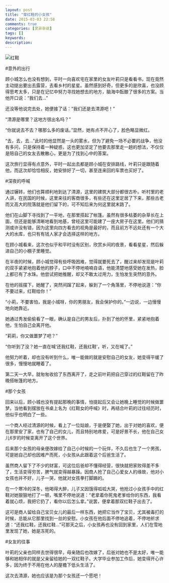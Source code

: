 ```yaml
---
layout: post
title: "穿红鞋的小女孩"
date: 2015-03-03 22:58
comments: true
categories: [灵异杂说]
tags: []
keywords: 
description: 
---
```

![红鞋](http://imgx.xiawu.com/xzimg/i4/i2/T1ellDFrXlXXXXXXXX_!!0-item_pic.jpg)

#意外的出行

顾小城怎么也没有想到，平时一向喜欢宅在家里的女友叶莉只是看看书，现在竟然主动提出要出去露营，去看乡村的星星。虽然感到好奇，但更多的是欣喜，也没顾得思考太多，只是在记忆中努力寻找她想去的地方，脑海中酝酿了很多的方案。当他开口说：“我们去...”

<!--more-->
还没等他说完去处，她便接了话：“我们还是去清源吧！”

“清源是哪里？这地方很出名吗？”

“你就说去不去？哪那么多的废话。”显然，她有点不开心了，脸色略显微红。

“去，去，去...”此时的他显然是一头的雾水，但为了避免一场不必要的战争，他没有多问，只是保持着一种疑惑，这也更加坚定了他要去那里走一趟的想法，不仅仅是陪自己的女友去散散心，更是为了找到心中的答案。

这次旅行显得有点意外，平时一起出去都是顾小城在安排路线，叶莉只是跟随着他，而这次却恰恰相反，她安排好了一切，甚至连来回的车票也买好了。


#深夜的呼喊

通过辗转，他们也算顺利地到达了清源，这里的建筑大部分都很古朴。听村里的老人讲，在民国的时候，这里来往的客商很多，有些还在这里定居了下来，那些古老而又高大的院落就是他们留下的，可不知后来为何这里就末路了。

他们在山脚下寻找到了一平地，在那里搭起了帐篷。虽然有很多枯萎的杂草长在上面，但还是能够清晰地看到地基，曾经这里可能建了一座大房子在这里。他们的猜测或许没有错，因为这里向四方看去的视角是最好的，而且前方不远处还有一个大大的水库，也只有有钱人家才会选择这样的地方。

在顾小城看来，这次也似乎和平时没有区别，欣赏乡间的夜景，看看星星，然后躲进自己的小棚子里睡觉。

在半夜的时候，顾小城觉得有些呼吸困难，觉得就要死去了，醒过来却发现是叶莉的双手紧紧地抱着他的脖子，口中不停地喃喃自语，他能清楚地感受她在发热，脸上都已有了水珠。他尝试把她推醒，却又不敢太过用力，生怕发生突然的意外。

在他的摇摆下，她醒了，突然间蹿了起来，躲到了一个角落里，不停地说道：“你不要过来，红鞋给你！”

“小莉，不要害怕，我是小城呀，你的男朋友，我会保护你的。”一边说，一边慢慢地向她靠近。

她通过秀发偷偷看了一眼，确认是自己的男友后，扑到了他的怀里，紧紧地抱着他，生怕自己会离开他。

“莉莉，你又做噩梦了吧？”

“你听到了没？她一直在喊‘还我红鞋，还我红鞋’，听，又在喊了。”

他努力听着，却也没有听到什么，唯一能做的就是安慰自己的女友，她变得平缓了很多，慢慢地就睡着了。

第二天一大早，就匆匆收拾了东西离开了，走之前叶莉把自己穿过的红鞋留在了昨晚搭帐篷的地方。


#那个女孩

回来以后，顾小城也没有提起那晚的事情，怕提起后又会让她晚上睡觉的时候做噩梦。当他看到摆放在书桌上名为《红鞋女的呼喊》时，再结合叶莉的过往经历时，他似乎也明白了一些。

一个商人经过清源的时候，看上了一位姑娘，于是便娶了她，出于对她的喜欢，便在那里安了家，也有了自己的女儿，而且特别地疼爱，可是好景不长，他在自己女儿6岁的时候变离开了这个世界。

后来那个女孩的母亲便改嫁给了自己小时候的一个玩伴，不久后也生了一个男孩，可是她自己却也因难产而死，小女孩从此跟着这个后爸生活了。

虽然商人留下了不少的财富，可这位后爸却不懂得经营，很快就把家败得差不多了，生活变得穷苦，脾气就变得越暴躁。因商人抢了自己心爱女人的缘故，他对小女孩也并不好，儿子一哭，他就对女孩拳打脚踢的。

在一个寒冷的深冬，他喝得大醉，儿子又因饿得呱呱大哭，他抢过小女孩手中的红鞋对她狠狠地打了一顿，嘴里不停地说道：“老拿着你死鬼老爹给你的东西，我看着就心烦，我把它扔了，看你以后怎么拿。”说罢，便拿着那双红鞋子出去了。

这可是商人留给自己宝贝女儿的最后一样东西，她把它当作了宝贝，尤其被毒打的时候，总能从它那里找到一丝的安慰。小女孩在他后面不停地追着，不停地祈求道：“还我红鞋，还我红鞋...”可那天之后，小女孩再也没有回到家里，人们在雪地里发现了她，她是冻死的。


#女友的往事

叶莉的父亲也同样去世得很早，母亲随后也改嫁了，后爸对她也不是太好，唯一能够和她相伴的就是父亲留给她的一双红鞋子。大学毕业参加工作后，她变得开心许多，因为终于不用在他人的屋檐下低头生活了。

这次去清源，她也应该是为那个女孩还一个愿吧！